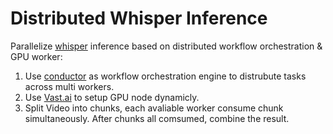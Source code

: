 # Distributed Whisper Inference

Parallelize [whisper](https://github.com/openai/whisper) inference based on distributed workflow orchestration & GPU worker:

1. Use [conductor](https://github.com/conductor-oss/conductor) as workflow orchestration engine to distrubute tasks across multi workers.
2. Use [Vast.ai](https://vast.ai/) to setup GPU node dynamicly.
3. Split Video into chunks, each avaliable worker consume chunk simultaneously. After chunks all comsumed, combine the result.

